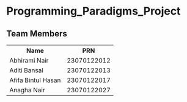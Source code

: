 # Programming_Paradigms_Project

## Team Members

<table>
  <tr>
    <th>Name</th>
    <th>PRN</th>
  </tr>
  <tr>
    <td>Abhirami Nair</td>
    <td>23070122012</td>
  </tr>
  <tr>
    <td>Aditi Bansal</td>
    <td>23070122013</td>
  </tr>
  <tr>
    <td>Afifa Bintul Hasan</td>
    <td>23070122017</td>
  </tr>
  <tr>
    <td>Anagha Nair</td>
    <td>23070122027</td>
  </tr>
</table>
